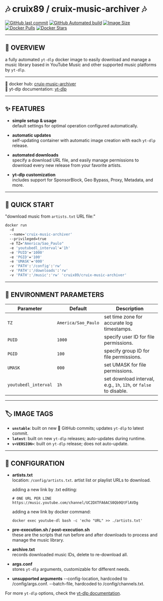 
# 🎶 cruix89 / cruix-music-archiver 🎶

[![GitHub last commit](https://img.shields.io/github/last-commit/cruix89/cruix-music-archiver?logo=github)](https://github.com/cruix89/cruix-music-archiver/actions/workflows/push-unstable-image.yml/)
[![GitHub Automated build](https://img.shields.io/github/actions/workflow/status/cruix89/cruix-music-archiver/push-release-version-image.yml?logo=github)](https://github.com/cruix89/cruix-music-archiver/actions/workflows/push-release-version-image.yml/)
[![Image Size](https://img.shields.io/docker/image-size/cruix89/cruix-music-archiver/latest?style=flat&logo=docker)](https://hub.docker.com/r/cruix89/cruix-music-archiver/)
[![Docker Pulls](https://img.shields.io/docker/pulls/cruix89/cruix-music-archiver?style=flat&logo=docker)](https://hub.docker.com/r/cruix89/cruix-music-archiver/)
[![Docker Stars](https://img.shields.io/docker/stars/cruix89/cruix-music-archiver?style=flat&logo=docker)](https://hub.docker.com/r/cruix89/cruix-music-archiver/)

---

## 🎼 OVERVIEW
a fully automated `yt-dlp` docker image to easily download and manage a music library based in YouTube Music and other supported music platforms by `yt-dlp`.

---

📌 docker hub: [cruix-music-archiver](https://hub.docker.com/r/cruix89/cruix-music-archiver)  
📄 yt-dlp documentation: [yt-dlp](https://github.com/yt-dlp/yt-dlp)

---

## ✨ FEATURES

- **simple setup & usage**  
  default settings for optimal operation configured automatically.
  
- **automatic updates**  
  self-updating container with automatic image creation with each `yt-dlp` release.
  
- **automated downloads**  
  specify a download URL file, and easily manage permissions to download every new release from your favorite artists.

- **yt-dlp customization**  
  includes support for SponsorBlock, Geo Bypass, Proxy, Metadata, and more.

---

## 🚀 QUICK START

"download music from `artists.txt` URL file:"

```bash
docker run
  -d
  --name='cruix-music-archiver'
  --privileged=true
  -e TZ="America/Sao_Paulo"
  -e 'youtubedl_interval'='1h'
  -e 'PUID'='1000'
  -e 'PGID'='100'
  -e 'UMASK'='000'
  -v 'PATH':'/config':'rw'
  -v 'PATH':'/downloads':'rw'
  -v 'PATH':'/music':'rw' 'cruix89/cruix-music-archiver'
```

---

## 🔧 ENVIRONMENT PARAMETERS

| Parameter             | Default           | Description                                                      |
|-----------------------|-------------------|------------------------------------------------------------------|
| `TZ`                  |`America/Sao_Paulo`| set time zone for accurate log timestamps.                       |
| `PUID`                | `1000`            | specify user ID for file permissions.                            |
| `PGID`                | `100`             | specify group ID for file permissions.                           |
| `UMASK`               | `000`             | set UMASK for file permissions.                                  |
| `youtubedl_interval`  | `1h`              | set download interval, e.g., `1h`, `12h`, or `false` to disable. |

---

## 🏷️ IMAGE TAGS

- **`unstable`**: built on new 🐙 GitHub commits; updates `yt-dlp` to latest commit.
- **`latest`**: built on new `yt-dlp` releases; auto-updates during runtime.
- **`v<VERSION>`**: built on `yt-dlp` release; does not auto-update.

---

## 📂 CONFIGURATION

- **artists.txt**  
  location: `/config/artists.txt`. artist list or playlist URLs to download.
  
  adding a new link by .txt editing:
  ```plaintext
  # ONE URL PER LINE
  https://music.youtube.com/channel/UC2DXTFA6ACS0Qb9QtFlAVDg
  ```
  adding a new link by docker command:
  ```plaintext
  docker exec youtube-dl bash -c 'echo "URL" >> ./artists.txt'
  ```

- **pre-execution.sh / post-execution.sh**  
  these are the scripts that run before and after downloads to process and manage the music library.

- **archive.txt**  
  records downloaded music IDs, delete to re-download all.

- **args.conf**  
  stores `yt-dlp` arguments, customizable for different needs.

- **unsupported arguments**
  --config-location, hardcoded to /config/args.conf.
  --batch-file, hardcoded to /config/channels.txt.

For more `yt-dlp` options, check the [yt-dlp documentation](https://github.com/yt-dlp/yt-dlp#usage-and-options).